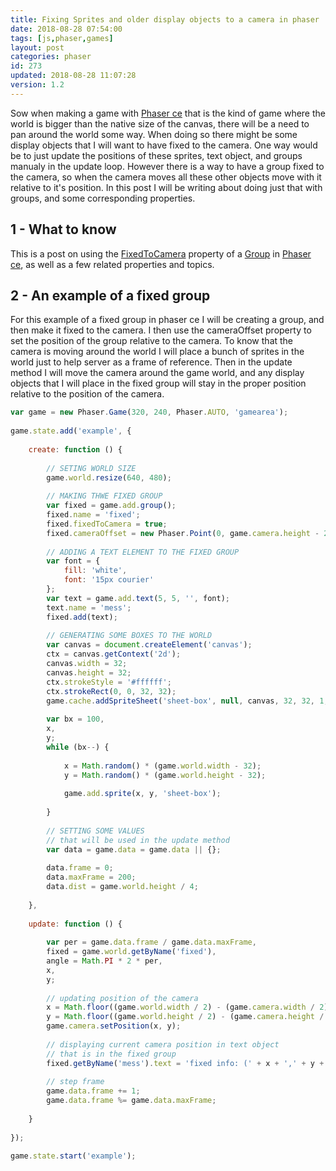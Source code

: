 ```yaml
---
title: Fixing Sprites and older display objects to a camera in phaser
date: 2018-08-28 07:54:00
tags: [js,phaser,games]
layout: post
categories: phaser
id: 273
updated: 2018-08-28 11:07:28
version: 1.2
---
```


Sow when making a game with [Phaser ce](https://photonstorm.github.io/phaser-ce/) that is the kind of game where the world is bigger than the native size of the canvas, there will be a need to pan around the world some way. When doing so there might be some display objects that I will want to have fixed to the camera. One way would be to just update the positions of these sprites, text object, and groups manualy in the update loop. However there is a way to have a group fixed to the camera, so when the camera moves all these other objects move with it relative to it's position. In this post I will be writing about doing just that with groups, and some corresponding properties.

<!-- more -->

## 1 - What to know

This is a post on using the [FixedToCamera](https://photonstorm.github.io/phaser-ce/Phaser.Group.html#fixedToCamera) property of a [Group](https://photonstorm.github.io/phaser-ce/Phaser.Group.html) in [Phaser ce](https://photonstorm.github.io/phaser-ce/), as well as a few related properties and topics. 

## 2 - An example of a fixed group

For this example of a fixed group in phaser ce I will be creating a group, and then make it fixed to the camera. I then use the cameraOffset property to set the position of the group relative to the camera. To know that the camera is moving around the world I will place a bunch of sprites in the world just to help server as a frame of reference. Then in the update method I will move the camera around the game world, and any display objects that I will place in the fixed group will stay in the proper position relative to the position of the camera.

```js
var game = new Phaser.Game(320, 240, Phaser.AUTO, 'gamearea');
 
game.state.add('example', {
 
    create: function () {
 
        // SETING WORLD SIZE
        game.world.resize(640, 480);
 
        // MAKING THWE FIXED GROUP
        var fixed = game.add.group();
        fixed.name = 'fixed';
        fixed.fixedToCamera = true;
        fixed.cameraOffset = new Phaser.Point(0, game.camera.height - 20);
 
        // ADDING A TEXT ELEMENT TO THE FIXED GROUP
        var font = {
            fill: 'white',
            font: '15px courier'
        };
        var text = game.add.text(5, 5, '', font);
        text.name = 'mess';
        fixed.add(text);
 
        // GENERATING SOME BOXES TO THE WORLD
        var canvas = document.createElement('canvas');
        ctx = canvas.getContext('2d');
        canvas.width = 32;
        canvas.height = 32;
        ctx.strokeStyle = '#ffffff';
        ctx.strokeRect(0, 0, 32, 32);
        game.cache.addSpriteSheet('sheet-box', null, canvas, 32, 32, 1, 0, 0);
 
        var bx = 100,
        x,
        y;
        while (bx--) {
 
            x = Math.random() * (game.world.width - 32);
            y = Math.random() * (game.world.height - 32);
 
            game.add.sprite(x, y, 'sheet-box');
 
        }
 
        // SETTING SOME VALUES
        // that will be used in the update method
        var data = game.data = game.data || {};
 
        data.frame = 0;
        data.maxFrame = 200;
        data.dist = game.world.height / 4;
 
    },
 
    update: function () {
 
        var per = game.data.frame / game.data.maxFrame,
        fixed = game.world.getByName('fixed'),
        angle = Math.PI * 2 * per,
        x,
        y;
 
        // updating position of the camera
        x = Math.floor((game.world.width / 2) - (game.camera.width / 2) + Math.cos(angle) * game.data.dist);
        y = Math.floor((game.world.height / 2) - (game.camera.height / 2) + Math.sin(angle) * game.data.dist);
        game.camera.setPosition(x, y);
 
        // displaying current camera position in text object
        // that is in the fixed group
        fixed.getByName('mess').text = 'fixed info: (' + x + ',' + y + ') ';
 
        // step frame
        game.data.frame += 1;
        game.data.frame %= game.data.maxFrame;
 
    }
 
});
 
game.state.start('example');
```

